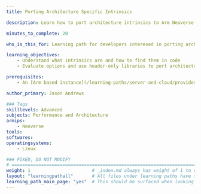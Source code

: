 ```yaml
---
title: Porting Architecture Specific Intrinsics

description: Learn how to port architecture intrinsics to Arm Neoverse processors.

minutes_to_complete: 20

who_is_this_for: Learning path for developers interesed in porting architecture specific intrinics to Arm Neoverse processors.

learning_objectives:
    - Understand what intrinsics are and how to find them in code
    - Evaluate options and use header-only libraries to port architecture specific intrinics to Arm Neoverse

prerequisites:
    - An [Arm based instance](/learning-paths/server-and-cloud/providers) from an appropriate cloud service provider.

author_primary: Jason Andrews

### Tags
skilllevels: Advanced
subjects: Performance and Architecture
armips:
    - Neoverse
tools:
softwares:
operatingsystems:
    - Linux

### FIXED, DO NOT MODIFY
# ================================================================================
weight: 1                       # _index.md always has weight of 1 to order correctly
layout: "learningpathall"       # All files under learning paths have this same wrapper
learning_path_main_page: "yes"  # This should be surfaced when looking for related content. Only set for _index.md of learning path content.
---
```

